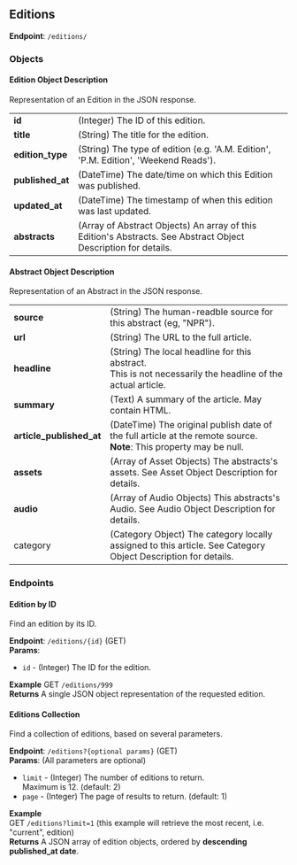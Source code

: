 ## Editions ##
**Endpoint**: `/editions/`

### Objects ###

#### Edition Object Description ####
Representation of an Edition in the JSON response.

<table>
  <tr>
    <td><strong>id</strong></td>
    <td>(Integer) The ID of this edition.</td>
  </tr>

  <tr>
    <td><strong>title</strong></td>
    <td>(String) The title for the edition.</td>
  </tr>

  <tr>
    <td><strong>edition_type</strong></td>
    <td>(String) The type of edition (e.g. 'A.M. Edition', 'P.M. Edition', 'Weekend Reads').</td>
  </tr>

  <tr>
    <td><strong>published_at</strong></td>
    <td>(DateTime) The date/time on which this Edition was published.</td>
  </tr>

  <tr>
    <td><strong>updated_at</strong></td>
    <td>(DateTime) The timestamp of when this edition was last updated.</td>
  </tr>

  <tr>
    <td><strong>abstracts</strong></td>
    <td>
      (Array of Abstract Objects) An array of this Edition's Abstracts. See Abstract Object Description for details.
    </td>
  </tr>
</table>

#### Abstract Object Description ####
Representation of an Abstract in the JSON response.

<table>
  <tr>
    <td><strong>source</strong></td>
    <td>(String) The human-readble source for this abstract (eg, "NPR").</td>
  </tr>

  <tr>
    <td><strong>url</strong></td>
    <td>(String) The URL to the full article.</td>
  </tr>

  <tr>
    <td><strong>headline</strong></td>
    <td>
      (String) The local headline for this abstract.<br />
      This is not necessarily the headline of the actual article.
    </td>
  </tr>

  <tr>
    <td><strong>summary</strong></td>
    <td>(Text) A summary of the article. May contain HTML.</td>
  </tr>

  <tr>
    <td><strong>article_published_at</strong></td>
    <td>
      (DateTime) The original publish date of the full article at the
      remote source.<br />
      <strong>Note</strong>: This property may be null.
    </td>
  </tr>

  <tr>
    <td><strong>assets</strong></td>
    <td>
      (Array of Asset Objects) The abstracts's assets. See Asset Object Description for details.
    </td>
  </tr>

  <tr>
    <td><strong>audio</strong></td>
    <td>
      (Array of Audio Objects) This abstracts's Audio. See Audio Object Description for details.
    </td>
  </tr>

  <tr>
    <td>category</td>
    <td>
      (Category Object) The category locally assigned to this article. See Category Object Description for details.
    </td>
  </tr>

</table>

### Endpoints ###

#### Edition by ID ####
Find an edition by its ID.

**Endpoint**: `/editions/{id}` (GET)  
**Params**: 
* `id` - (Integer) The ID for the edition.

**Example** GET `/editions/999`  
**Returns** A single JSON object representation of the requested edition.

#### Editions Collection ####
Find a collection of editions, based on several parameters.

**Endpoint**: `/editions?{optional params}` (GET)  
**Params**: (All parameters are optional)
* `limit` - (Integer) The number of editions to return.  
  Maximum is 12. (default: 2)
* `page` - (Integer) The page of results to return. (default: 1)

**Example**  
GET `/editions?limit=1` (this example will retrieve the most recent, i.e. "current", edition)  
**Returns** A JSON array of edition objects, ordered by **descending published_at date**.
